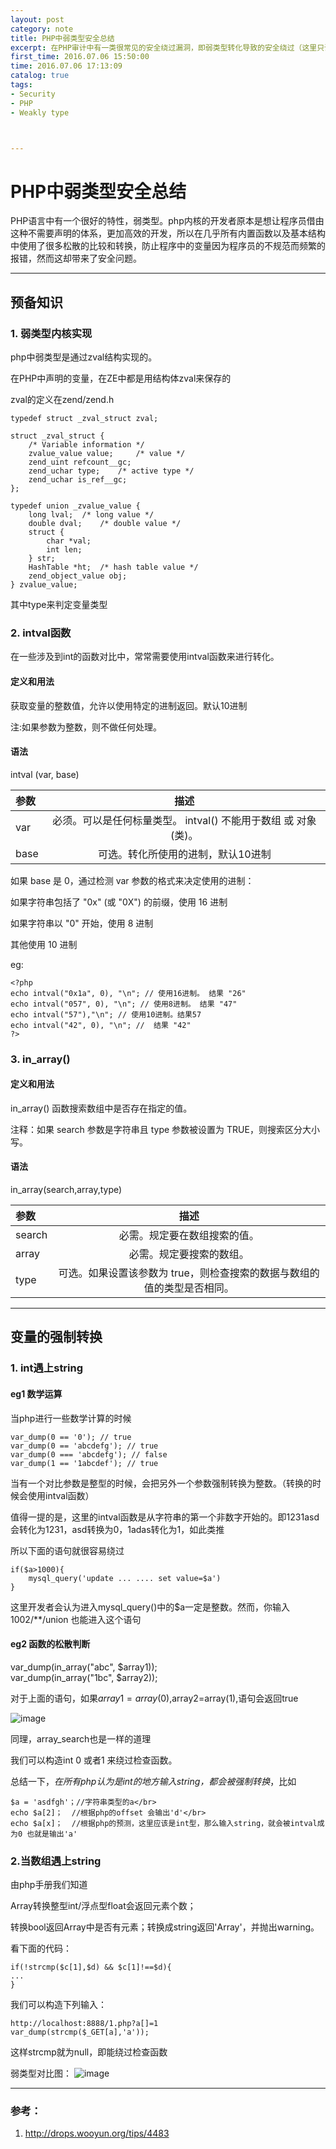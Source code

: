 ```yaml
---
layout: post
category: note
title: PHP中弱类型安全总结
excerpt: 在PHP审计中有一类很常见的安全绕过漏洞，即弱类型转化导致的安全绕过（这里只讲PHP的，其它的弱类型语言大家可以引申地学习）
first_time: 2016.07.06 15:50:00
time: 2016.07.06 17:13:09
catalog: true
tags:
- Security
- PHP
- Weakly type



---
```


# PHP中弱类型安全总结

PHP语言中有一个很好的特性，弱类型。php内核的开发者原本是想让程序员借由这种不需要声明的体系，更加高效的开发，所以在几乎所有内置函数以及基本结构中使用了很多松散的比较和转换，防止程序中的变量因为程序员的不规范而频繁的报错，然而这却带来了安全问题。

-------

## 预备知识

### 1. 弱类型内核实现

php中弱类型是通过zval结构实现的。

在PHP中声明的变量，在ZE中都是用结构体zval来保存的

zval的定义在zend/zend.h

```
typedef struct _zval_struct zval;  
 
struct _zval_struct {  
    /* Variable information */ 
    zvalue_value value;     /* value */ 
    zend_uint refcount__gc;  
    zend_uchar type;    /* active type */ 
    zend_uchar is_ref__gc;  
};  
 
typedef union _zvalue_value {  
    long lval;  /* long value */ 
    double dval;    /* double value */ 
    struct {  
        char *val;  
        int len;  
    } str;  
    HashTable *ht;  /* hash table value */ 
    zend_object_value obj;  
} zvalue_value;
```

其中type来判定变量类型

### 2. intval函数

在一些涉及到int的函数对比中，常常需要使用intval函数来进行转化。

#### 定义和用法

获取变量的整数值，允许以使用特定的进制返回。默认10进制

注:如果参数为整数，则不做任何处理。

#### 语法

intval (var, base)

| 参数   |                   描述                   |
| :--- | :------------------------------------: |
| var  | 必须。可以是任何标量类型。 intval() 不能用于数组 或 对象(类)。 |
| base |           可选。转化所使用的进制，默认10进制           |

如果 base 是 0，通过检测 var 参数的格式来决定使用的进制：

如果字符串包括了 "0x" (或 "0X") 的前缀，使用 16 进制

如果字符串以 "0" 开始，使用 8 进制

其他使用 10 进制

eg:

```
<?php 
echo intval("0x1a", 0), "\n"; // 使用16进制。 结果 "26" 
echo intval("057", 0), "\n"; // 使用8进制。 结果 "47" 
echo intval("57"),"\n"; // 使用10进制。结果57
echo intval("42", 0), "\n"; //  结果 "42" 
?>
```

### 3. in_array()

#### 定义和用法

in_array() 函数搜索数组中是否存在指定的值。

注释：如果 search 参数是字符串且 type 参数被设置为 TRUE，则搜索区分大小写。

#### 语法

in_array(search,array,type)

| 参数     |                   描述                   |
| :----- | :------------------------------------: |
| search |             必需。规定要在数组搜索的值。             |
| array  |              必需。规定要搜索的数组。              |
| type   | 可选。如果设置该参数为 true，则检查搜索的数据与数组的值的类型是否相同。 |

------

## 变量的强制转换
### 1. int遇上string

#### eg1 数学运算

当php进行一些数学计算的时候

```
var_dump(0 == '0'); // true
var_dump(0 == 'abcdefg'); // true  
var_dump(0 === 'abcdefg'); // false
var_dump(1 == '1abcdef'); // true 
```

当有一个对比参数是整型的时候，会把另外一个参数强制转换为整数。（转换的时候会使用intval函数）

值得一提的是，这里的intval函数是从字符串的第一个非数字开始的。即1231asd会转化为1231，asd转换为0，1adas转化为1，如此类推

所以下面的语句就很容易绕过

```
if($a>1000){
    mysql_query('update ... .... set value=$a')
}
```
 这里开发者会认为进入mysql_query()中的$a一定是整数。然而，你输入1002/**/union 也能进入这个语句


####  eg2 函数的松散判断


var_dump(in_array("abc", $array1));</br>
var_dump(in_array("1bc", $array2));

对于上面的语句，如果$array1=array(0),$array2=array(1),语句会返回true

![image](http://moxiaoxi.club/img/post/weak1.png)

同理，array_search也是一样的道理

我们可以构造int 0 或者1 来绕过检查函数。


总结一下，*在所有php认为是int的地方输入string，都会被强制转换*，比如

```
$a = 'asdfgh'；//字符串类型的a</br>
echo $a[2]；  //根据php的offset 会输出'd'</br>
echo $a[x]；  //根据php的预测，这里应该是int型，那么输入string，就会被intval成为0 也就是输出'a'
```

###  2.当数组遇上string

由php手册我们知道

Array转换整型int/浮点型float会返回元素个数；

转换bool返回Array中是否有元素；转换成string返回'Array'，并抛出warning。

看下面的代码：

```
if(!strcmp($c[1],$d) && $c[1]!==$d){
...
}
```

我们可以构造下列输入：

```
http://localhost:8888/1.php?a[]=1
var_dump(strcmp($_GET[a],'a'));
```
这样strcmp就为null，即能绕过检查函数


弱类型对比图：
![image](http://static.wooyun.org/drops/20150103/2015010315472853884E2F88EF5-B7BA-426E-9707-3CACF59C19F1.jpg)

---

###  参考：
1. http://drops.wooyun.org/tips/4483
